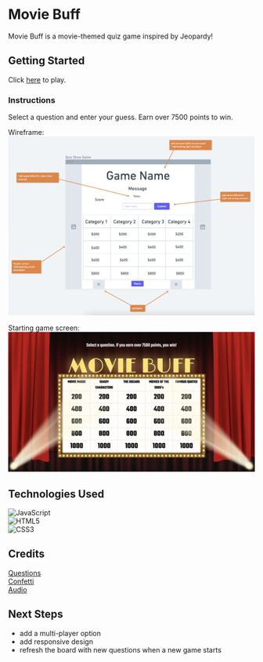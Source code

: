 

<!-- references

audio:
https://freesound.org/people/RICHERlandTV/sounds/216090/
https://freesound.org/people/JohnsonBrandEditing/sounds/173932/
https://freesound.org/people/VlatkoBlazek/sounds/192000/

-->

# Movie Buff
Movie Buff is a movie-themed quiz game inspired by Jeopardy! 

## Getting Started  
Click [here](https://movie-buff-unit-1-project.surge.sh/) to play.  

### Instructions
Select a question and enter your guess. Earn over 7500 points to win.  
 
Wireframe:
![wireframe](assets/movie-buff-wireframe.png)  

Starting game screen:
![starting game screen](assets/starting-game-screen.png)

## Technologies Used  
![JavaScript](https://img.shields.io/badge/javascript-%23323330.svg?style=for-the-badge&logo=javascript&logoColor=%23F7DF1E)  
![HTML5](https://img.shields.io/badge/html5-%23E34F26.svg?style=for-the-badge&logo=html5&logoColor=white)  
![CSS3](https://img.shields.io/badge/css3-%231572B6.svg?style=for-the-badge&logo=css3&logoColor=white)

## Credits  
[Questions](https://jeopardyquestions.com/)  
[Confetti](https://github.com/mathusummut/)  
[Audio](https://freesound.org/)  

## Next Steps  
- add a multi-player option
- add responsive design
- refresh the board with new questions when a new game starts 